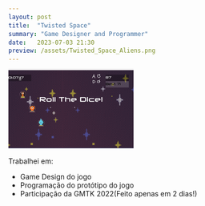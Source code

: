 ```yaml
---
layout: post
title:  "Twisted Space"
summary: "Game Designer and Programmer"
date:   2023-07-03 21:30
preview: /assets/Twisted_Space_Aliens.png
---
```


![Picture 1](/assets/Twisted_gameplay.png)

Trabalhei em:

* Game Design do jogo
* Programação do protótipo do jogo
* Participação da GMTK 2022(Feito apenas em 2 dias!)
